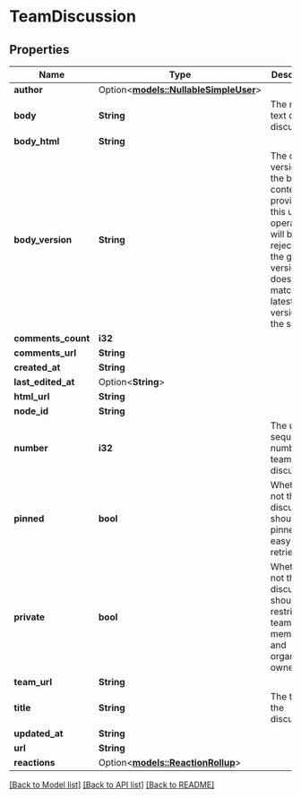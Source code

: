 # TeamDiscussion

## Properties

Name | Type | Description | Notes
------------ | ------------- | ------------- | -------------
**author** | Option<[**models::NullableSimpleUser**](nullable-simple-user.md)> |  | 
**body** | **String** | The main text of the discussion. | 
**body_html** | **String** |  | 
**body_version** | **String** | The current version of the body content. If provided, this update operation will be rejected if the given version does not match the latest version on the server. | 
**comments_count** | **i32** |  | 
**comments_url** | **String** |  | 
**created_at** | **String** |  | 
**last_edited_at** | Option<**String**> |  | 
**html_url** | **String** |  | 
**node_id** | **String** |  | 
**number** | **i32** | The unique sequence number of a team discussion. | 
**pinned** | **bool** | Whether or not this discussion should be pinned for easy retrieval. | 
**private** | **bool** | Whether or not this discussion should be restricted to team members and organization owners. | 
**team_url** | **String** |  | 
**title** | **String** | The title of the discussion. | 
**updated_at** | **String** |  | 
**url** | **String** |  | 
**reactions** | Option<[**models::ReactionRollup**](reaction-rollup.md)> |  | [optional]

[[Back to Model list]](../README.md#documentation-for-models) [[Back to API list]](../README.md#documentation-for-api-endpoints) [[Back to README]](../README.md)



